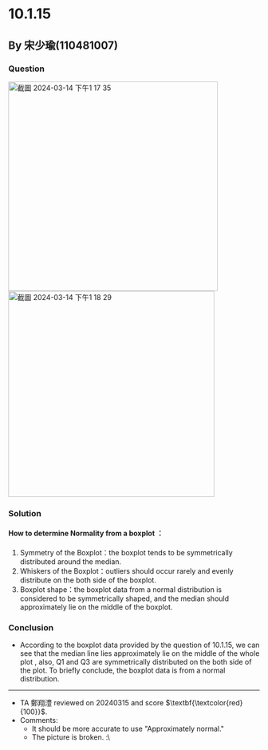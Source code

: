 # 10.1.15
## By 宋少瑜(110481007)
### Question
<img width="420" alt="截圖 2024-03-14 下午1 17 35" src="https://github.com/arriel0314/practice/assets/162074055/3a4b9f65-5772-4afe-911b-614c66a0e6fa">
<img width="413" alt="截圖 2024-03-14 下午1 18 29" src="https://github.com/arriel0314/practice/assets/162074055/f0b5620f-7aab-4ea7-8fa6-85154c99d0e5">

###  Solution
#### How to determine Normality from a boxplot ：

   1. Symmetry of the Boxplot：the boxplot tends to be  symmetrically distributed around the median.
   2. Whiskers of the Boxplot：outliers should occur rarely and evenly distribute on the both side of the boxplot.
   3. Boxplot shape：the boxplot data from a normal distribution is considered to be symmetrically shaped, and the median should approximately lie on the middle of the boxplot.
  
### Conclusion
- According to the boxplot data provided by the question of 10.1.15, we can see that the median line lies approximately lie on the middle of the whole plot , also, Q1 and Q3 are symmetrically distributed on the both side of the plot. To briefly conclude, the boxplot data is from a normal distribution.

---
* TA 鄭翔澧 reviewed on 20240315 and score $\textbf{\textcolor{red}{100}}$.  
* Comments:
  * It should be more accurate to use "Approximately normal."
  * The picture is broken. :\
